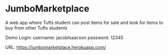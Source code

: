 # JumboMarketplace
A web app where Tufts student can post items for sale and look for items to buy from other Tufts students

Demo Login:
username: jacobIsaacson
password: 12345

URL: https://jumbomarketplace.herokuapp.com/

